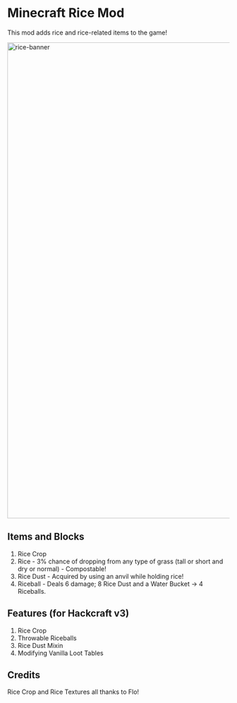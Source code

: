 # Minecraft Rice Mod
This mod adds rice and rice-related items to the game!

<img width="1920" height="1080" alt="rice-banner" src="https://github.com/user-attachments/assets/2a483ada-3354-40d8-a641-f9122f35bffc" />

## Items and Blocks
1. Rice Crop
2. Rice - 3% chance of dropping from any type of grass (tall or short and dry or normal) - Compostable!
3. Rice Dust - Acquired by using an anvil while holding rice!
4. Riceball - Deals 6 damage; 8 Rice Dust and a Water Bucket -> 4 Riceballs.

## Features (for Hackcraft v3)
1. Rice Crop
2. Throwable Riceballs
3. Rice Dust Mixin
4. Modifying Vanilla Loot Tables

## Credits
Rice Crop and Rice Textures all thanks to Flo! 
